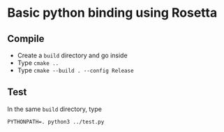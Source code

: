 # Basic python binding using Rosetta

## Compile

- Create a `build` directory and go inside
- Type `cmake ..`
- Type `cmake --build . --config Release`

## Test

In the same `build` directory, type

`PYTHONPATH=. python3 ../test.py`
